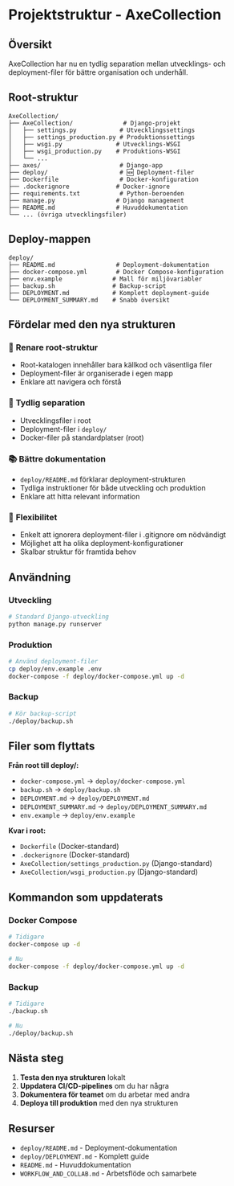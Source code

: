 # Projektstruktur - AxeCollection

## Översikt

AxeCollection har nu en tydlig separation mellan utvecklings- och deployment-filer för bättre organisation och underhåll.

## Root-struktur

```
AxeCollection/
├── AxeCollection/              # Django-projekt
│   ├── settings.py            # Utvecklingssettings
│   ├── settings_production.py # Produktionssettings
│   ├── wsgi.py               # Utvecklings-WSGI
│   ├── wsgi_production.py    # Produktions-WSGI
│   └── ...
├── axes/                      # Django-app
├── deploy/                    # 🆕 Deployment-filer
├── Dockerfile                 # Docker-konfiguration
├── .dockerignore             # Docker-ignore
├── requirements.txt           # Python-beroenden
├── manage.py                 # Django management
├── README.md                 # Huvuddokumentation
└── ... (övriga utvecklingsfiler)
```

## Deploy-mappen

```
deploy/
├── README.md                 # Deployment-dokumentation
├── docker-compose.yml        # Docker Compose-konfiguration
├── env.example              # Mall för miljövariabler
├── backup.sh                # Backup-script
├── DEPLOYMENT.md            # Komplett deployment-guide
└── DEPLOYMENT_SUMMARY.md    # Snabb översikt
```

## Fördelar med den nya strukturen

### 🧹 **Renare root-struktur**
- Root-katalogen innehåller bara källkod och väsentliga filer
- Deployment-filer är organiserade i egen mapp
- Enklare att navigera och förstå

### 🔧 **Tydlig separation**
- Utvecklingsfiler i root
- Deployment-filer i `deploy/`
- Docker-filer på standardplatser (root)

### 📚 **Bättre dokumentation**
- `deploy/README.md` förklarar deployment-strukturen
- Tydliga instruktioner för både utveckling och produktion
- Enklare att hitta relevant information

### 🚀 **Flexibilitet**
- Enkelt att ignorera deployment-filer i .gitignore om nödvändigt
- Möjlighet att ha olika deployment-konfigurationer
- Skalbar struktur för framtida behov

## Användning

### Utveckling
```bash
# Standard Django-utveckling
python manage.py runserver
```

### Produktion
```bash
# Använd deployment-filer
cp deploy/env.example .env
docker-compose -f deploy/docker-compose.yml up -d
```

### Backup
```bash
# Kör backup-script
./deploy/backup.sh
```

## Filer som flyttats

**Från root till deploy/:**
- `docker-compose.yml` → `deploy/docker-compose.yml`
- `backup.sh` → `deploy/backup.sh`
- `DEPLOYMENT.md` → `deploy/DEPLOYMENT.md`
- `DEPLOYMENT_SUMMARY.md` → `deploy/DEPLOYMENT_SUMMARY.md`
- `env.example` → `deploy/env.example`

**Kvar i root:**
- `Dockerfile` (Docker-standard)
- `.dockerignore` (Docker-standard)
- `AxeCollection/settings_production.py` (Django-standard)
- `AxeCollection/wsgi_production.py` (Django-standard)

## Kommandon som uppdaterats

### Docker Compose
```bash
# Tidigare
docker-compose up -d

# Nu
docker-compose -f deploy/docker-compose.yml up -d
```

### Backup
```bash
# Tidigare
./backup.sh

# Nu
./deploy/backup.sh
```

## Nästa steg

1. **Testa den nya strukturen** lokalt
2. **Uppdatera CI/CD-pipelines** om du har några
3. **Dokumentera för teamet** om du arbetar med andra
4. **Deploya till produktion** med den nya strukturen

## Resurser

- `deploy/README.md` - Deployment-dokumentation
- `deploy/DEPLOYMENT.md` - Komplett guide
- `README.md` - Huvuddokumentation
- `WORKFLOW_AND_COLLAB.md` - Arbetsflöde och samarbete 